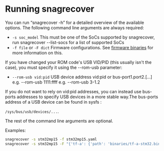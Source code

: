 # Running snagrecover

You can run “snagrecover -h” for a detailed overview of the available options.
The following command line arguments are always required:

 * `-s soc_model`
   This must be one of the SoCs supported by snagrecover, run
 	snagrecover --list-socs for a list of supported SoCs
 * `-f file` or `-F dict`
	Firmware configurations. See [firmware binaries](fw_binaries.md) for more
	information on this.

If you have changed your ROM code's USB VID/PID (this usually isn't the case),
you must specify it using the --rom-usb parameter:

 * `--rom-usb vid:pid`
   USB device address vid:pid or bus-port1.port2.[...]
   e.g. --rom-usb 1111:ffff
   e.g. --rom-usb 3-1.2

If you do not want to rely on vid:pid addresses, you can instead use bus-ports
addresses to specify USB devices in a more stable way.The bus-ports address of a
USB device can be found in sysfs :

`/sys/bus/usb/devices/...`.

The rest of the command line arguments are optional.

Examples:
```bash
snagrecover -s stm32mp15 -f stm32mp15.yaml
snagrecover -s stm32mp15 -F "{'tf-a': {'path': 'binaries/tf-a-stm32.bin'}}" -F "{'fip': {'path': 'binaries/u-boot.stm32'}}"
```

